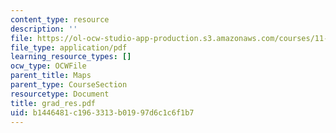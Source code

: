 ```yaml
---
content_type: resource
description: ''
file: https://ol-ocw-studio-app-production.s3.amazonaws.com/courses/11-332j-urban-design-fall-2003/b1446481c1963313b01997d6c1c6f1b7_grad_res.pdf
file_type: application/pdf
learning_resource_types: []
ocw_type: OCWFile
parent_title: Maps
parent_type: CourseSection
resourcetype: Document
title: grad_res.pdf
uid: b1446481-c196-3313-b019-97d6c1c6f1b7
---
```

